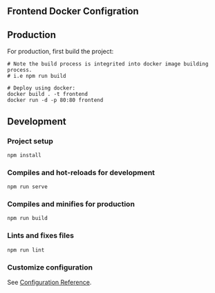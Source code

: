## Frontend Docker Configration

## Production
For production, first build the project:
```
# Note the build process is integrited into docker image building process.
# i.e npm run build

# Deploy using docker:
docker build . -t frontend
docker run -d -p 80:80 frontend
```

## Development
### Project setup
```
npm install
```

### Compiles and hot-reloads for development
```
npm run serve
```

### Compiles and minifies for production
```
npm run build
```

### Lints and fixes files
```
npm run lint
```

### Customize configuration
See [Configuration Reference](https://cli.vuejs.org/config/).
